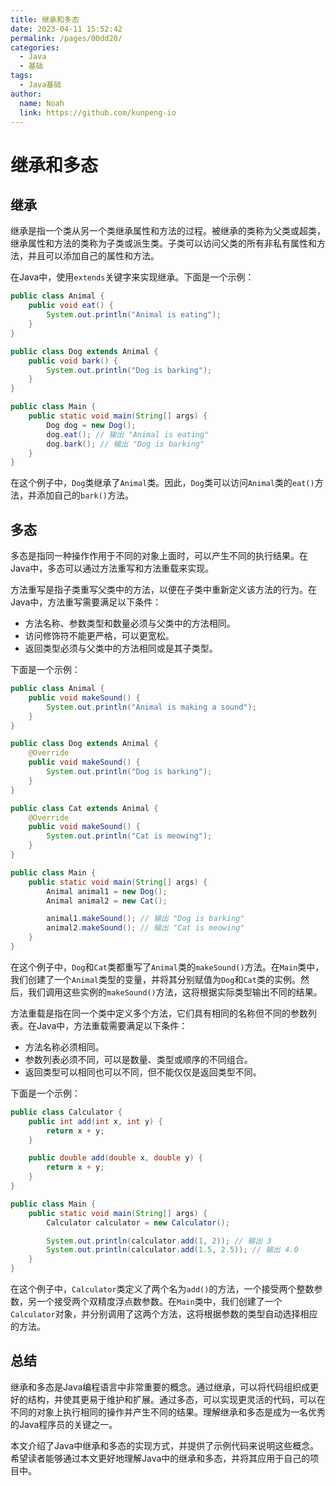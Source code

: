 ```yaml
---
title: 继承和多态
date: 2023-04-11 15:52:42
permalink: /pages/00dd20/
categories:
  - Java
  - 基础
tags:
  - Java基础
author: 
  name: Noah
  link: https://github.com/kunpeng-io
---
```

# 继承和多态

## 继承

继承是指一个类从另一个类继承属性和方法的过程。被继承的类称为父类或超类，继承属性和方法的类称为子类或派生类。子类可以访问父类的所有非私有属性和方法，并且可以添加自己的属性和方法。

在Java中，使用`extends`关键字来实现继承。下面是一个示例：

```java
public class Animal {
    public void eat() {
        System.out.println("Animal is eating");
    }
}

public class Dog extends Animal {
    public void bark() {
        System.out.println("Dog is barking");
    }
}

public class Main {
    public static void main(String[] args) {
        Dog dog = new Dog();
        dog.eat(); // 输出 "Animal is eating"
        dog.bark(); // 输出 "Dog is barking"
    }
}
```

在这个例子中，`Dog`类继承了`Animal`类。因此，`Dog`类可以访问`Animal`类的`eat()`方法，并添加自己的`bark()`方法。

## 多态

多态是指同一种操作作用于不同的对象上面时，可以产生不同的执行结果。在Java中，多态可以通过方法重写和方法重载来实现。

方法重写是指子类重写父类中的方法，以便在子类中重新定义该方法的行为。在Java中，方法重写需要满足以下条件：

- 方法名称、参数类型和数量必须与父类中的方法相同。
- 访问修饰符不能更严格，可以更宽松。
- 返回类型必须与父类中的方法相同或是其子类型。

下面是一个示例：

```java
public class Animal {
    public void makeSound() {
        System.out.println("Animal is making a sound");
    }
}

public class Dog extends Animal {
    @Override
    public void makeSound() {
        System.out.println("Dog is barking");
    }
}

public class Cat extends Animal {
    @Override
    public void makeSound() {
        System.out.println("Cat is meowing");
    }
}

public class Main {
    public static void main(String[] args) {
        Animal animal1 = new Dog();
        Animal animal2 = new Cat();

        animal1.makeSound(); // 输出 "Dog is barking"
        animal2.makeSound(); // 输出 "Cat is meowing"
    }
}
```

在这个例子中，`Dog`和`Cat`类都重写了`Animal`类的`makeSound()`方法。在`Main`类中，我们创建了一个`Animal`类型的变量，并将其分别赋值为`Dog`和`Cat`类的实例。然后，我们调用这些实例的`makeSound()`方法，这将根据实际类型输出不同的结果。

方法重载是指在同一个类中定义多个方法，它们具有相同的名称但不同的参数列表。在Java中，方法重载需要满足以下条件：

- 方法名称必须相同。
- 参数列表必须不同，可以是数量、类型或顺序的不同组合。
- 返回类型可以相同也可以不同，但不能仅仅是返回类型不同。

下面是一个示例：

```java
public class Calculator {
    public int add(int x, int y) {
        return x + y;
    }

    public double add(double x, double y) {
        return x + y;
    }
}

public class Main {
    public static void main(String[] args) {
        Calculator calculator = new Calculator();

        System.out.println(calculator.add(1, 2)); // 输出 3
        System.out.println(calculator.add(1.5, 2.5)); // 输出 4.0
    }
}
```

在这个例子中，`Calculator`类定义了两个名为`add()`的方法，一个接受两个整数参数，另一个接受两个双精度浮点数参数。在`Main`类中，我们创建了一个`Calculator`对象，并分别调用了这两个方法，这将根据参数的类型自动选择相应的方法。

## 总结

继承和多态是Java编程语言中非常重要的概念。通过继承，可以将代码组织成更好的结构，并使其更易于维护和扩展。通过多态，可以实现更灵活的代码，可以在不同的对象上执行相同的操作并产生不同的结果。理解继承和多态是成为一名优秀的Java程序员的关键之一。

本文介绍了Java中继承和多态的实现方式，并提供了示例代码来说明这些概念。希望读者能够通过本文更好地理解Java中的继承和多态，并将其应用于自己的项目中。